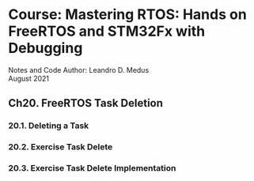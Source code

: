 # Course: Mastering RTOS: Hands on FreeRTOS and STM32Fx with Debugging

Notes and Code Author: Leandro D. Medus  
August 2021

## Ch20. FreeRTOS Task Deletion

### 20.1. Deleting a Task

### 20.2. Exercise  Task Delete

### 20.3. Exercise  Task Delete Implementation